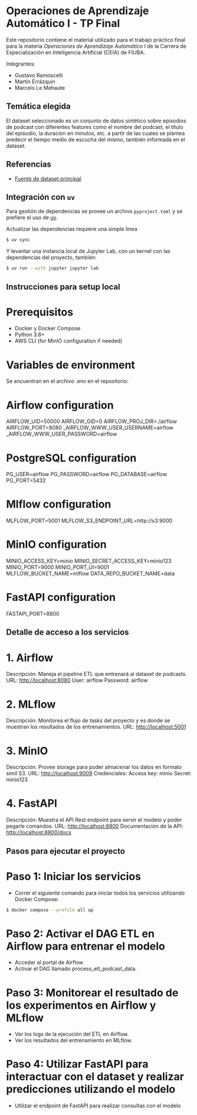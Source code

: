 # Operaciones de Aprendizaje Automático I - TP Final

Este repositorio contiene el material utilizado para el trabajo práctico final para la materia *Operaciones de Aprendizaje Automático I* de la Carrera de Especialización en Inteligencia Artificial (CEIA) de FIUBA.

Integrantes:

* Gustavo Ramoscelli
* Martín Errázquin
* Marcelo Le Mehaute
  
## Temática elegida

El dataset seleccionado es un conjunto de datos sintético sobre episodios de podcast con diferentes features como el nombre del podcast, el título del episodio, la duración en minutos, etc. a partir de las cuales se plantea predecir el tiempo medio de escucha del mismo, también informada en el dataset.

## Referencias

* [Fuente de dataset principal](https://www.kaggle.com/datasets/ysthehurricane/podcast-listening-time-prediction-dataset)

## Integración con `uv`

Para gestión de dependencias se provee un archivo `pyproject.toml` y se prefiere el uso de [uv](https://docs.astral.sh/uv/).

Actualizar las dependencias requiere una simple linea

```bash
$ uv sync
```

Y levantar una instancia local de Jupyter Lab, con un kernel con las dependencias del proyecto, también:

```bash
$ uv run --with jupyter jupyter lab
```

## Instrucciones para setup local
# Prerequisitos

- Docker y Docker Compose
- Python 3.8+
- AWS CLI (for MinIO configuration if needed)

# Variables de environment
Se encuentran en el archivo .env en el repositorio:

# Airflow configuration
AIRFLOW_UID=50000
AIRFLOW_GID=0
AIRFLOW_PROJ_DIR=./airflow
AIRFLOW_PORT=8080
_AIRFLOW_WWW_USER_USERNAME=airflow
_AIRFLOW_WWW_USER_PASSWORD=airflow

# PostgreSQL configuration
PG_USER=airflow
PG_PASSWORD=airflow
PG_DATABASE=airflow
PG_PORT=5432

# Mlflow configuration
MLFLOW_PORT=5001
MLFLOW_S3_ENDPOINT_URL=http://s3:9000

# MinIO configuration
MINIO_ACCESS_KEY=minio
MINIO_SECRET_ACCESS_KEY=minio123
MINIO_PORT=9000
MINIO_PORT_UI=9001
MLFLOW_BUCKET_NAME=mlflow
DATA_REPO_BUCKET_NAME=data

# FastAPI configuration
FASTAPI_PORT=8800

## Detalle de acceso a los servicios
# 1. Airflow
Descripción: Maneja el pipeline ETL que entrenará al dataset de podcasts.
URL: [http://localhost:8080](http://localhost:8080)
User: airflow
Password: airflow

# 2. MLflow
Descripción: Monitorea el flujo de tasks del proyecto y es donde se muestran los resultados de los entrenamientos.
URL: [http://localhost:5001](http://localhost:5001)

# 3. MinIO
Descripción: Provee storage para poder almacenar los datos en formato simil S3.
URL: [http://localhost:9009](http://localhost:9001)
Credenciales:
Access key: minio
Secret: minio123

# 4. FastAPI
Descripción: Muestra el API Rest endpoint para servir el modelo y poder pegarle comandos.
URL:  [http://localhost:8800](http://localhost:8800)
Documentación de la API: [http://localhost:8800/docs](http://localhost:8800/docs)

## Pasos para ejecutar el proyecto
# Paso 1: Iniciar los servicios
- Correr el siguiente comando para iniciar todos los servicios utilizando Docker Compose:

```bash
$ docker compose --profile all up
```

# Paso 2: Activar el DAG ETL en Airflow para entrenar el modelo
- Acceder al portal de Airflow.
- Activar el DAG llamado process_etl_podcast_data.

# Paso 3: Monitorear el resultado de los experimentos en Airflow y MLflow
- Ver los logs de la ejecución del ETL en Airflow. 
- Ver los resultados del entrenamiento en MLflow.

# Paso 4: Utilizar FastAPI para interactuar con el dataset y realizar predicciones utilizando el modelo
- Utilizar el endpoint de FastAPI para realizar consultas con el modelo

